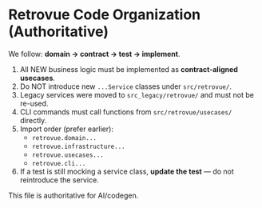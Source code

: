 # Retrovue Code Organization (Authoritative)

We follow: **domain → contract → test → implement**.

1. All NEW business logic must be implemented as **contract-aligned usecases**.
2. Do NOT introduce new `...Service` classes under `src/retrovue/`.
3. Legacy services were moved to `src_legacy/retrovue/` and must not be re-used.
4. CLI commands must call functions from `src/retrovue/usecases/` directly.
5. Import order (prefer earlier):
   - `retrovue.domain...`
   - `retrovue.infrastructure...`
   - `retrovue.usecases...`
   - `retrovue.cli...`
6. If a test is still mocking a service class, **update the test** — do not reintroduce the service.

This file is authoritative for AI/codegen.
